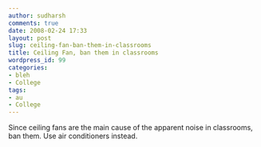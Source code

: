 ```yaml
---
author: sudharsh
comments: true
date: 2008-02-24 17:33
layout: post
slug: ceiling-fan-ban-them-in-classrooms
title: Ceiling Fan, ban them in classrooms
wordpress_id: 99
categories:
- bleh
- College
tags:
- au
- College
---
```


Since ceiling fans are the main cause of the apparent noise in classrooms, ban them. Use air conditioners instead.
